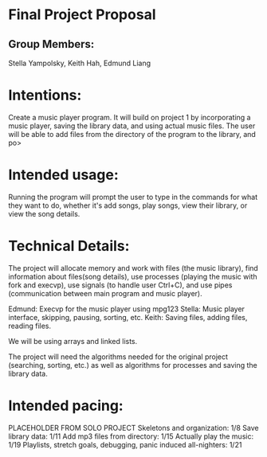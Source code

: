 # Final Project Proposal

## Group Members:

Stella Yampolsky, Keith Hah, Edmund Liang

# Intentions:
Create a music player program. It will build on project 1 by incorporating a music player, saving the library data, and using actual music files. The user will be able to add files from the directory of the program to the library, and po>

# Intended usage:

Running the program will prompt the user to type in the commands for what they want to do, whether it's add songs, play songs, view their library, or view the song details.

# Technical Details:
The project will allocate memory and work with files (the music library), find information about files(song details), use processes (playing the music with fork and execvp), use signals (to handle user Ctrl+C), and use pipes (communication between main program and music player).

Edmund: Execvp for the music player using mpg123
Stella: Music player interface, skipping, pausing, sorting, etc.
Keith: Saving files, adding files, reading files.

We will be using arrays and linked lists.

The project will need the algorithms needed for the original project (searching, sorting, etc.) as well as algorithms for processes and saving the library data.


# Intended pacing:
PLACEHOLDER FROM SOLO PROJECT
Skeletons and organization: 1/8
Save library data: 1/11
Add mp3 files from directory: 1/15
Actually play the music: 1/19
Playlists, stretch goals, debugging, panic induced all-nighters: 1/21
